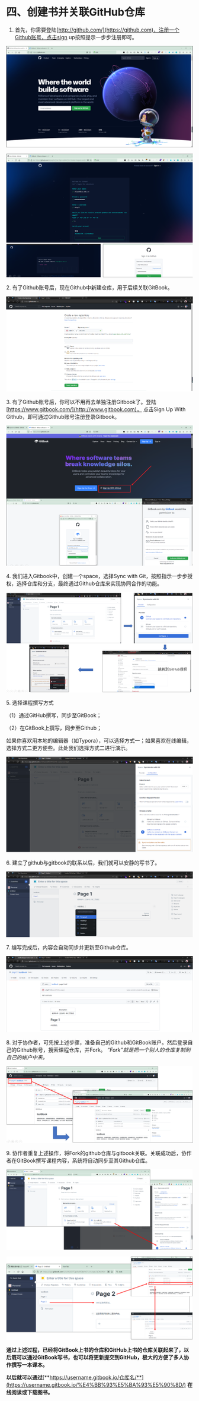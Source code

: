 # 四、创建书并关联GitHub仓库

1. 首先，你需要登陆[http://github.com/](https://github.com)，注册一个Github账号，点击sign up按照提示一步步注册即可。

![](../.gitbook/assets/pp1.png)

![](../.gitbook/assets/pp2.png)

&#x20;2\. 有了Github账号后，现在Github中新建仓库，用于后续关联GitBook。&#x20;

![](../.gitbook/assets/pp3.png)

3\. 有了Github账号后，你可以不用再去单独注册Gitbook了。登陆[https://www.gitbook.com/](http://www.gitbook.com)， 点击Sign Up With Github，即可通过Github账号注册登录Gitbook。

![](../.gitbook/assets/pp4.png)

4\. 我们进入Gitbook中，创建一个space，选择Sync with Git，按照指示一步步授权，选择仓库和分支，最终通过Github仓库来实现协同合作的功能。

![ ](../.gitbook/assets/up-cooperation.png)

5\. 选择课程撰写方式

（1）通过GitHub撰写，同步至GitBook；

（2）在GitBook上撰写，同步至Github；

如果你喜欢用本地的编辑器（如Typora），可以选择方式一；如果喜欢在线编辑，选择方式二更方便些。此处我们选择方式二进行演示。

![](../.gitbook/assets/pp5.png)

6\. 建立了github与gitbook的联系以后，我们就可以安静的写书了。

![](../.gitbook/assets/pp6.png)

7\. 编写完成后，内容会自动同步并更新至Github仓库。

![](../.gitbook/assets/pp7.png)



8\. 对于协作者，可先按上述步骤，准备自己的Github和GitBook账户。然后登录自己的Github账号，搜索课程仓库，并Fork。 _“Fork”就是把一个别人的仓库复制到自己的帐户中来。_ &#x20;

![](../.gitbook/assets/pp8.png)

9\. 协作者重复上述操作，将Fork的github仓库与gitbook关联。关联成功后，协作者在GitBook撰写课程内容，系统将自动同步至其Github仓库。

![](../.gitbook/assets/pp9.png)

![](../.gitbook/assets/pp10.png)

**通过上述过程，已经将GitBook上书的仓库和GitHub上书的仓库关联起来了，以后既可以通过GitBook写书，也可以将更新提交到GitHub，极大的方便了多人协作撰写一本课本。**

**以后就可以通过**[**https://username.gitbook.io/仓库名/**](https://username.gitbook.io/%E4%BB%93%E5%BA%93%E5%90%8D/) **在线阅读或下载图书。**
